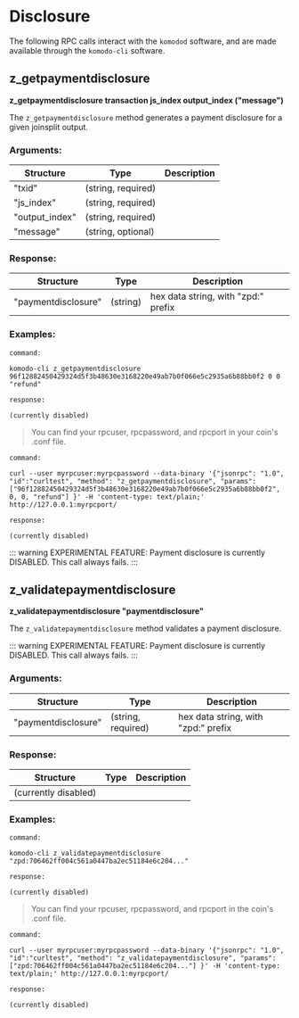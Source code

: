 # Disclosure

The following RPC calls interact with the `komodod` software, and are made available through the `komodo-cli` software.

## z_getpaymentdisclosure

**z_getpaymentdisclosure transaction js_index output_index ("message")**

The `z_getpaymentdisclosure` method generates a payment disclosure for a given joinsplit output.

### Arguments:

Structure|Type|Description
---------|----|-----------
"txid"                                       |(string, required)           |
"js_index"                                   |(string, required)           |
"output_index"                               |(string, required)           |
"message"                                    |(string, optional)           |

### Response:

Structure|Type|Description
---------|----|-----------
"paymentdisclosure"                          |(string)                     |hex data string, with "zpd:" prefix

### Examples:

```
command:

komodo-cli z_getpaymentdisclosure 96f12882450429324d5f3b48630e3168220e49ab7b0f066e5c2935a6b88bb0f2 0 0 "refund"

response:

(currently disabled)
```

> You can find your rpcuser, rpcpassword, and rpcport in your coin's .conf file.

```
command:

curl --user myrpcuser:myrpcpassword --data-binary '{"jsonrpc": "1.0", "id":"curltest", "method": "z_getpaymentdisclosure", "params": ["96f12882450429324d5f3b48630e3168220e49ab7b0f066e5c2935a6b88bb0f2", 0, 0, "refund"] }' -H 'content-type: text/plain;' http://127.0.0.1:myrpcport/

response:

(currently disabled)
```

::: warning
EXPERIMENTAL FEATURE: Payment disclosure is currently DISABLED. This call always fails.
:::

## z_validatepaymentdisclosure

**z_validatepaymentdisclosure "paymentdisclosure"**

The `z_validatepaymentdisclosure` method validates a payment disclosure.

::: warning
EXPERIMENTAL FEATURE: Payment disclosure is currently DISABLED. This call always fails.
:::

### Arguments:

Structure|Type|Description
---------|----|-----------
"paymentdisclosure"                          |(string, required)           |hex data string, with "zpd:" prefix

### Response:

Structure|Type|Description
---------|----|-----------
(currently disabled)                         |                             |

### Examples:

```
command:

komodo-cli z_validatepaymentdisclosure "zpd:706462ff004c561a0447ba2ec51184e6c204..."

response:

(currently disabled)
```

> You can find your rpcuser, rpcpassword, and rpcport in the coin's .conf file.

```
command:

curl --user myrpcuser:myrpcpassword --data-binary '{"jsonrpc": "1.0", "id":"curltest", "method": "z_validatepaymentdisclosure", "params": ["zpd:706462ff004c561a0447ba2ec51184e6c204..."] }' -H 'content-type: text/plain;' http://127.0.0.1:myrpcport/

response:

(currently disabled)
```
